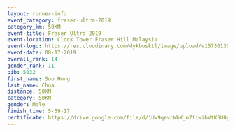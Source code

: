```yaml
---
layout: runner-info 
event_category: fraser-ultra-2019 
category_km: 50KM 
event-title: Fraser Ultra 2019 
event-location: Clock Tower Fraser Hill Malaysia 
event-logo: https://res.cloudinary.com/dykbosktl/image/upload/v1573613535/Logo/logo_mfst7w.jpg
event-date: 08-17-2019 
overall_rank: 14
gender_rank: 11
bib: 5032
first_name: Soo Hong
last_name: Chua
distance: 50KM
category: 50KM
gender: Male
finish_time: 5-59-17
certificate: https://drive.google.com/file/d/1Uv9qevcWbX_n7fiwibVtKSU0yeQZOIhh/view?usp=sharing
---
```

